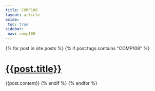 ```yaml
---
title: COMP108
layout: article
aside:
 toc: true
sidebar:
 nav: comp108
---
```

{% for post in site.posts %}
{% if post.tags contains "COMP108" %}
# [{{post.title}}]({{site.baseurl}}{{post.url}})
{{post.content}}
{% endif %}
{% endfor %}

